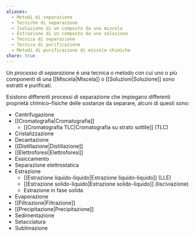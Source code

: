 ```yaml
---
aliases:
  - Metodi di separazione
  - Tecniche di separazione
  - Isolazione di un composto da una miscela
  - Estrazione di un composto da una soluzione
  - Tecnica di separazione
  - Tecnica di purificazione
  - Metodi di purificazione di miscele chimiche
share: true
---
```


Un *processo di separazione* è una tecnica o metodo con cui uno o più componenti di una [[Miscela|Miscela]] o [[Soluzioni|Soluzione]] sono estratti e purificati.

Esistono differenti processi di separazione che impiegano differenti proprietà chimico–fisiche delle sostanze da separare, alcuni di questi sono:
- Centrifugazione
- [[Cromatografia|Cromatografia]]
	- [[Cromatografia TLC|Cromatografia su strato sottile]] (TLC)
- Cristalizzazione
- Decantazione
- [[Distillazione|Distillazione]]
- [[Elettroforesi|Elettroforesi]]
- Essiccamento
- Separazione elettrostatica
- Estrazione
	- [[Estrazione liquido-liquido|Estrazione liquido-liquido]] (LLE)
	- [[Estrazione solido-liquido|Estrazione solido-liquido]] (lisciviazione)
	- Estrazione in fase solida
- Evaporazione
- [[Filtrazione|Filtrazione]]
- [[Precipitazione|Precipitazione]]
- Sedimentazione
- Setacciatura
- Sublimazione